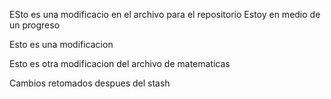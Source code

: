 ESto es una modificacio en el archivo para el repositorio
Estoy en medio de un progreso

Esto es una modificacion

Esto es otra modificacion del archivo de matematicas

Cambios retomados despues del stash

